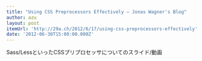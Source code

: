 ```yaml
---
title: "Using CSS Preprocessors Effectively — Jonas Wagner's Blog"
author: azu
layout: post
itemUrl: 'http://29a.ch/2012/6/17/using-css-preprocessors-effectively'
date: '2012-06-30T15:00:00.000Z'
---
```

Sass/LessといったCSSプリプロセッサについてのスライド/動画
